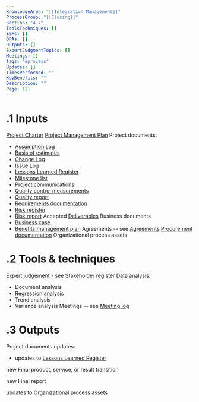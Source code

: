 ```yaml
---
KnowledgeArea: "[[Integration Management]]"
ProcessGroup: "[[Closing]]"
Section: "4.7"
ToolsTechniques: []
EEFs: []
OPAs: []
Outputs: []
ExpertJudgmentTopics: []
Meetings: []
tags: "#process"
Updates: []
TimesPerformed: ""
KeyBenefits: ""
Description: ""
Page: 121
---
```

# .1 Inputs
[Project Charter](Project%20Charter.md)
[Project Management Plan](Project%20Management%20Plan.md)
Project documents:
* [Assumption Log](Assumption%20Log.md)
* [Basis of estimates](Basis%20of%20estimates.md)
* [Change Log](Change%20Log.md)
* [Issue Log](Issue%20Log.md)
* [Lessons Learned Register](Lessons%20Learned%20Register.md)
* [Milestone list](Milestone%20list.md)
* [Project communications](Project%20communications.md)
* [Quality control measurements](Quality%20control%20measurements.md)
* [Quality report](Quality%20report.md)
* [Requirements documentation](Requirements%20documentation.md)
* [Risk register](Risk%20register.md)
* [Risk report](Risk%20report.md)
Accepted [Deliverables](Deliverables.md)
Business documents
* [Business case](Business%20case.md)
* [Benefits management plan](Benefits%20management%20plan.md)
Agreements -- see [Agreements](Agreements.md)
[Procurement documentation](Procurement%20documentation.md)
Organizational process assets

# .2 Tools & techniques
Expert judgement - see [Stakeholder register](Stakeholder%20register.md)
Data analysis:
* Document analysis
* Regression analysis
* Trend analysis
* Variance analysis
Meetings -- see [Meeting log](Meeting%20log.md)

# .3 Outputs
Project documents updates:
* updates to [Lessons Learned Register](Lessons%20Learned%20Register.md)

new Final product, service, or result transition

new Final report

updates to Organizational process assets
